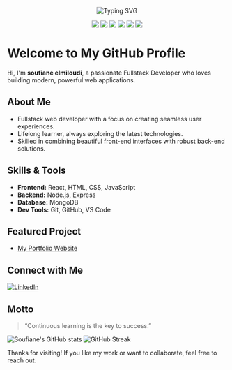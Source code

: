 <!-- Animated header using SVG -->
<p align="center">
  <img src="https://readme-typing-svg.demolab.com?font=Fira+Code&size=25&pause=1000&color=22A5F7&width=450&lines=Hi,+I'm+soufiane+elmiloudi;Fullstack+Developer;React+%7C+Node.js+%7C+Express+%7C+MongoDB" alt="Typing SVG" />
</p>

<p align="center">
  <img src="https://img.shields.io/badge/Fullstack-Developer-success?style=for-the-badge&logo=react" />
  <img src="https://img.shields.io/badge/React-18.0-blue?style=for-the-badge&logo=react" />
  <img src="https://img.shields.io/badge/Node.js-Express-green?style=for-the-badge&logo=node.js" />
  <img src="https://img.shields.io/badge/MongoDB-Database-brightgreen?style=for-the-badge&logo=mongodb" />
  <img src="https://img.shields.io/badge/Git-GitHub-orange?style=for-the-badge&logo=github" />
  <img src="https://img.shields.io/badge/VS%20Code-Editor-blue?style=for-the-badge&logo=visualstudiocode" />
</p>





#  Welcome to My GitHub Profile

Hi, I'm **soufiane elmiloudi**, a passionate Fullstack Developer who loves building modern, powerful web applications.

##  About Me
- Fullstack web developer with a focus on creating seamless user experiences.
- Lifelong learner, always exploring the latest technologies.
- Skilled in combining beautiful front-end interfaces with robust back-end solutions.

##  Skills & Tools
- **Frontend:** React, HTML, CSS, JavaScript
- **Backend:** Node.js, Express
- **Database:** MongoDB
- **Dev Tools:** Git, GitHub, VS Code

##  Featured Project
- [My Portfolio Website](https://elmiloudisoufiane.github.io/Portfolio/)

##  Connect with Me
[![LinkedIn](https://img.shields.io/badge/LinkedIn-blue?logo=linkedin)](https://www.linkedin.com/in/soufiane-elmiloudi-7795b8360/)

##  Motto
> “Continuous learning is the key to success.”



<p>
  <img src="https://github-readme-stats.vercel.app/api?username=elmiloudisoufiane&show_icons=true&theme=radical" alt="Soufiane's GitHub stats" />
  
  <img src="https://github-readme-streak-stats.herokuapp.com/?user=elmiloudisoufiane&theme=radical" alt="GitHub Streak" />
</p>

Thanks for visiting! If you like my work or want to collaborate, feel free to reach out.
